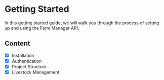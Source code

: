 # Getting Started
In this getting started guide, we will walk you through the process of setting up and using the Farm Manager API.

## Content
- [x] Installation
- [x] Authentication
- [x] Project Structure
- [x] Livestock Management
